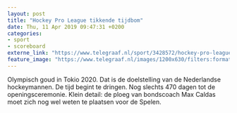 ```yaml
---
layout: post
title: "Hockey Pro League tikkende tijdbom"
date: Thu, 11 Apr 2019 09:47:31 +0200
categories: 
- sport 
- scoreboard 
externe_link: "https://www.telegraaf.nl/sport/3428572/hockey-pro-league-tikkende-tijdbom"
feature_image: "https://www.telegraaf.nl/images/1200x630/filters:format(jpeg):quality(80)/cdn-kiosk-api.telegraaf.nl/0fa4feaa-5c2e-11e9-a72a-0255c322e81b.jpg"
---
```


<p class="intro">Olympisch goud in Tokio 2020. Dat is de doelstelling van de Nederlandse hockeymannen. De tijd begint te dringen. Nog slechts 470 dagen tot de openingsceremonie. Klein detail: de ploeg van bondscoach Max Caldas moet zich nog wel weten te plaatsen voor de Spelen.</p>
